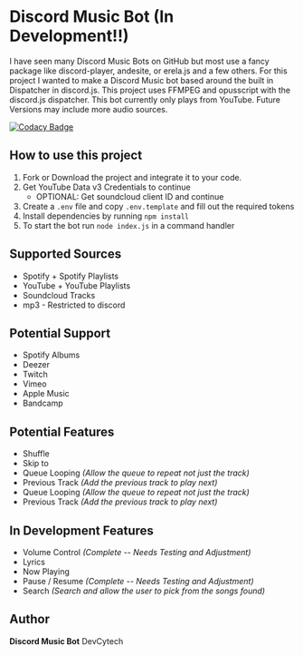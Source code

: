 # Discord Music Bot (In Development!!)

I have seen many Discord Music Bots on GitHub but most use a fancy package like discord-player, andesite, or erela.js and a few others. For this project I wanted to make a Discord Music bot based around the built in Dispatcher in discord.js. This project uses FFMPEG and opusscript with the discord.js dispatcher. This bot currently only plays from YouTube. Future Versions may include more audio sources.

[![Codacy Badge](https://app.codacy.com/project/badge/Grade/542b1ad898fd46c5a7130a0881dbf3b4)](https://www.codacy.com/gh/DevCytech/Discord-Music-Bot/dashboard?utm_source=github.com&utm_medium=referral&utm_content=DevCytech/Discord-Music-Bot&utm_campaign=Badge_Grade)

## How to use this project

1. Fork or Download the project and integrate it to your code.
2. Get YouTube Data v3 Credentials to continue
    - OPTIONAL: Get soundcloud client ID and continue
3. Create a `.env` file and copy `.env.template` and fill out the required tokens
4. Install dependencies by running `npm install`
5. To start the bot run `node index.js` in a command handler

## Supported Sources

-   Spotify + Spotify Playlists
-   YouTube + YouTube Playlists
-   Soundcloud Tracks
-   mp3 - Restricted to discord

## Potential Support

-   Spotify Albums
-   Deezer
-   Twitch
-   Vimeo
-   Apple Music
-   Bandcamp

## Potential Features

-   Shuffle
-   Skip to
-   Queue Looping _(Allow the queue to repeat not just the track)_
-   Previous Track _(Add the previous track to play next)_
-   Queue Looping _(Allow the queue to repeat not just the track)_
-   Previous Track _(Add the previous track to play next)_

## In Development Features

-   Volume Control _(Complete -- Needs Testing and Adjustment)_
-   Lyrics
-   Now Playing
-   Pause / Resume _(Complete -- Needs Testing and Adjustment)_
-   Search _(Search and allow the user to pick from the songs found)_

## Author

**Discord Music Bot** DevCytech
